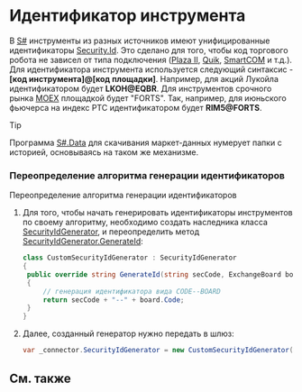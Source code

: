 # Идентификатор инструмента

В [S\#](StockSharpAbout.md) инструменты из разных источников имеют унифицированные идентификаторы [Security.Id](../api/StockSharp.BusinessEntities.Security.Id.html). Это сделано для того, чтобы код торгового робота не зависел от типа подключения ([Plaza II](Plaza.md), [Quik](Quik.md), [SmartCOM](Smart.md) и т.д.). Для идентификатора инструмента используется следующий синтаксис \- **\[код инструмента\]@\[код площадки\]**. Например, для акций Лукойла идентификатором будет **LKOH@EQBR**. Для инструментов срочного рынка [MOEX](https://moex.com/) площадкой будет "FORTS". Так, например, для июньского фьючерса на индекс РТС идентификатором будет **RIM5@FORTS**. 

> [!TIP]
> Программа [S\#.Data](Hydra.md) для скачивания маркет\-данных нумерует папки с историей, основываясь на таком же механизме. 

### Переопределение алгоритма генерации идентификаторов

Переопределение алгоритма генерации идентификаторов

1. Для того, чтобы начать генерировать идентификаторы инструментов по своему алгоритму, необходимо создать наследника класса [SecurityIdGenerator](../api/StockSharp.Algo.SecurityIdGenerator.html), и переопределить метод [SecurityIdGenerator.GenerateId](../api/StockSharp.Algo.SecurityIdGenerator.GenerateId.html): 

   ```cs
   class CustomSecurityIdGenerator : SecurityIdGenerator
   {
   	public override string GenerateId(string secCode, ExchangeBoard board)
   	{
   		// генерация идентификатора вида CODE--BOARD
   		return secCode + "--" + board.Code;
   	}
   }
   ```
2. Далее, созданный генератор нужно передать в шлюз: 

   ```cs
   var _connector.SecurityIdGenerator = new CustomSecurityIdGenerator();
   ```

## См. также
